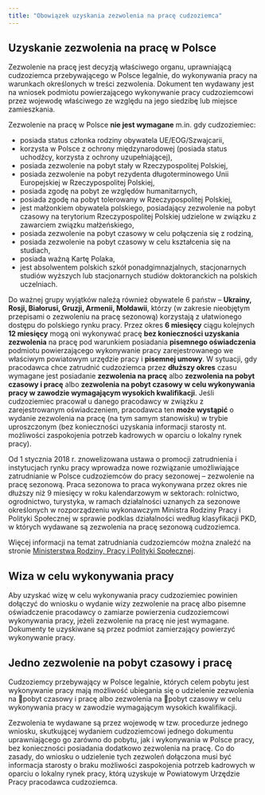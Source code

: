 ```yaml
---
title: "Obowiązek uzyskania zezwolenia na pracę cudzoziemca"
---
```


## Uzyskanie zezwolenia na pracę w Polsce

Zezwolenie na pracę jest decyzją właściwego organu, uprawniającą cudzoziemca przebywającego w Polsce legalnie, do wykonywania pracy na warunkach określonych w treści zezwolenia. Dokument ten wydawany jest na wniosek podmiotu powierzającego wykonywanie pracy cudzoziemcowi przez wojewodę właściwego ze względu na jego siedzibę lub miejsce zamieszkania.

Zezwolenie na pracę w Polsce **nie jest wymagane** m.in. gdy cudzoziemiec:

- posiada status członka rodziny obywatela UE/EOG/Szwajcarii,
- korzysta w Polsce z ochrony międzynarodowej (posiada status uchodźcy, korzysta z ochrony uzupełniającej),
- posiada zezwolenie na pobyt stały w Rzeczypospolitej Polskiej,
- posiada zezwolenie na pobyt rezydenta długoterminowego Unii Europejskiej w Rzeczypospolitej Polskiej,
- posiada zgodę na pobyt ze względów humanitarnych,
- posiada zgodę na pobyt tolerowany w Rzeczypospolitej Polskiej,
- jest małżonkiem obywatela polskiego, posiadający zezwolenie na pobyt czasowy na terytorium Rzeczypospolitej Polskiej udzielone w związku z zawarciem związku małżeńskiego,
- posiada zezwolenie na pobyt czasowy w celu połączenia się z rodziną,
- posiada zezwolenie na pobyt czasowy w celu kształcenia się na studiach,
- posiada ważną Kartę Polaka,
- jest absolwentem polskich szkół ponadgimnazjalnych, stacjonarnych studiów wyższych lub stacjonarnych studiów doktoranckich na polskich uczelniach.

Do ważnej grupy wyjątków należą również obywatele 6 państw – **Ukrainy, Rosji, Białorusi, Gruzji, Armenii, Mołdawii**, którzy (w zakresie nieobjętym przepisami o zezwoleniu na pracę sezonową) korzystają z ułatwionego dostępu do polskiego rynku pracy. Przez okres **6 miesięcy** ciągu kolejnych **12 miesięcy** mogą oni wykonywać pracę **bez konieczności uzyskania zezwolenia** na pracę pod warunkiem posiadania **pisemnego oświadczenia** podmiotu powierzającego wykonywanie pracy zarejestrowanego we właściwym powiatowym urzędzie pracy i **pisemnej umowy**. W sytuacji, gdy pracodawca chce zatrudnić cudzoziemca przez **dłuższy okres** czasu wymagane jest posiadanie **zezwolenia na pracę** albo **zezwolenia na pobyt czasowy i pracę** albo **zezwolenia na pobyt czasowy w celu wykonywania pracy w zawodzie wymagającym wysokich kwalifikacji**. Jeśli cudzoziemiec pracował u danego pracodawcy w związku z zarejestrowanym oświadczeniem, pracodawca ten **może wystąpić** o wydanie zezwolenia na pracę (na tym samym stanowisku) w trybie uproszczonym (bez konieczności uzyskania informacji starosty nt. możliwości zaspokojenia potrzeb kadrowych w oparciu o lokalny rynek pracy).

Od 1 stycznia 2018 r. znowelizowana ustawa o promocji zatrudnienia i instytucjach rynku pracy wprowadza nowe rozwiązanie umożliwiające zatrudnianie w Polsce cudzoziemców do pracy sezonowej – zezwolenie na pracę sezonową. Praca sezonowa to praca wykonywana przez okres nie dłuższy niż 9 miesięcy w roku kalendarzowym w sektorach: rolnictwo, ogrodnictwo, turystyka, w ramach działalności uznanych za sezonowe określonych w rozporządzeniu wykonawczym Ministra Rodziny Pracy i Polityki Społecznej w sprawie podklas działalności według klasyfikacji PKD, w których wydawane są zezwolenia na pracę sezonową cudzoziemca.

Więcej informacji na temat zatrudniania cudzoziemców można znaleźć na stronie [Ministerstwa Rodziny, Pracy i Polityki Społecznej](https://www.gov.pl/web/rodzina).

## Wiza w celu wykonywania pracy

Aby uzyskać wizę w celu wykonywania pracy cudzoziemiec powinien dołączyć do wniosku o wydanie wizy zezwolenie na pracę albo pisemne oświadczenie pracodawcy o zamiarze powierzenia cudzoziemcowi wykonywania pracy, jeżeli zezwolenie na pracę nie jest wymagane. Dokumenty te uzyskiwane są przez podmiot zamierzający powierzyć wykonywanie pracy.

## Jedno zezwolenie na pobyt czasowy i pracę

Cudzoziemcy przebywający w Polsce legalnie, których celem pobytu jest wykonywanie pracy mają możliwość ubiegania się o udzielenie zezwolenia na pobyt czasowy i pracę albo zezwolenia na pobyt czasowy w celu wykonywania pracy w zawodzie wymagającym wysokich kwalifikacji.

Zezwolenia te wydawane są przez wojewodę w tzw. procedurze jednego wniosku, skutkującej wydaniem cudzoziemcowi jednego dokumentu uprawniającego go zarówno do pobytu, jak i wykonywania w Polsce pracy, bez konieczności posiadania dodatkowo zezwolenia na pracę.
Co do zasady, do wniosku o udzielenie tych zezwoleń dołączona musi być informacja starosty o braku możliwości zaspokojenia potrzeb kadrowych w oparciu o lokalny rynek pracy, którą uzyskuje w Powiatowym Urzędzie Pracy pracodawca cudzoziemca.
